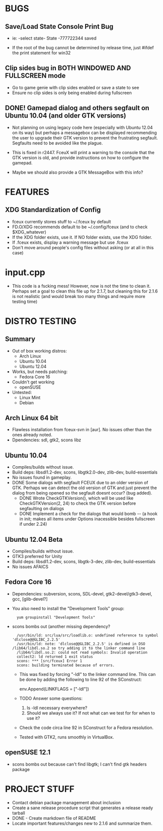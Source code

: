 BUGS
====
Save/Load State Console Print Bug
---------------------------------
* ie:
	 -select state-
		State -777722344 saved 
	
* If the root of the bug cannot be determined by release time, just #ifdef the print statement for win32
	
Clip sides bug in BOTH WINDOWED AND FULLSCREEN mode
---------------------------------------------------
* Go to game genie with clip sides enabled or save a state to see
* Ensure no clip sides is only being enabled during fullscreen

DONE! Gamepad dialog and others segfault on Ubuntu 10.04 (and older GTK versions)
---------------------------------------------------------------------------------
* Not planning on using legacy code here (especially with Ubuntu 12.04 on its way) but perhaps 
a messagebox can be displayed recommending the user to upgrade their GTK version to prevent
the frustrating segfault.  Segfaults need to be avoided like the plague.

* This is fixed in r2447.  FceuX will print a warning to the console that the GTK version is old, and 
provide instructions on how to configure the gamepad.
* Maybe we should also provide a GTK MessageBox with this info?

FEATURES
========
XDG Standardization of Config
-----------------------------
* fceux currently stores stuff to ~/.fceux by default
* FD.O/XDG recommends default to be ~/.config/fceux (and to check $XDG_whatever)
* If the XDG folder exists, use it.  If NO folder exists, use the XDG folder.
* If .fceux exists, display a warning message but use .fceux
* Don't move around people's config files without asking (or at all in this case)

input.cpp
=========
* This code is a fscking mess!  However, now is not the time to clean it.  Perhaps set a goal to clean this file up for
2.1.7, but cleaning this for 2.1.6 is not realistic (and would break too many things and require more testing time)

DISTRO TESTING
==============
Summary
-------
* Out of box working distros:
	* Arch Linux
	* Ubuntu 10.04
	* Ubuntu 12.04
* Works, but needs patching:
	* Fedora Core 16
* Couldn't get working
	* openSUSE
* Untested:
	* Linux Mint
	* Debian


Arch Linux 64 bit
-----------------
* Flawless installation from fceux-svn in [aur].  No issues other than the ones already noted.
* Dpendencies: sdl, gtk2, scons libz

Ubuntu 10.04
------------
* Compiles/builds without issue.
* Build deps: libsdl1.2-dev, scons, libgtk2.0-dev, zlib-dev, build-essentials
* No issues found in gameplay.
* DONE Some dialogs with segfault FCEUX due to an older version of GTK.  Perhaps we can detect the old version of GTK and just prevent the dialog from being opened so the segfault doesnt occur? (bug added).
  * DONE Wrote CheckGTKVersion(), which will be used like CheckGTKVersion(2, 24) to check the GTK version before segfaulting on dialogs
  * DONE Implement a check for the dialogs that would bomb -- (a hook in init; makes all items under Options inacessible besides fullscreen if under 2.24)

Ubuntu 12.04 Beta
-----------------
* Compiles/builds without issue.
* GTK3 preferred for Unity
* Build deps: libsdl1.2-dev, scons, libgtk-3-dev, zlib-dev, build-essentials
* No issues AFAICS

Fedora Core 16
--------------
* Dependencies: subversion, scons, SDL-devel, gtk2-devel/gtk3-devel, gcc, [glib-devel?]
* You also need to install the "Development Tools" group:

		yum groupinstall "Development Tools"

* scons bombs out (another missing dependency?

		/usr/bin/ld: src/lua/src/loadlib.o: undefined reference to symbol 'dlclose@@GLIBC_2.2.5'
		/usr/bin/ld: note: 'dlclose@@GLIBC_2.2.5' is defined in DSO /lib64/libdl.so.2 so try adding it to the linker command line
		/lib64/libdl.so.2: could not read symbols: Invalid operation
		collect2: ld returned 1 exit status
		scons: *** [src/fceux] Error 1
		scons: building terminated because of errors.

	* This was fixed by forcing "-ldl" to the linker command line.  This can be done by adding the following
	to line 92 of the SConstruct:

		env.Append(LINKFLAGS = ["-ldl"])
	
	* TODO Answer some questions:
		1. Is -ldl necessary everywhere?
		2.  Should we always use it?  If not what can we test for for when to use it?
	
	* Check the code circa line 92 in SConstruct for a Fedora resolution.

	* Tested with GTK2, runs smoothly in VirtualBox.

openSUSE 12.1
-------------
* scons bombs out because can't find libgtk; I can't find gtk headers package

PROJECT STUFF
=============
* Contact debian package management about inclusion
* Create a sane release procedure script that generates a release ready tarball
* DONE - Create markdown file of README
* Locate important features/changes new to 2.1.6 and summarize them.

